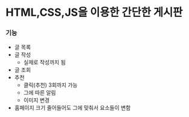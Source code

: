 # HTML,CSS,JS을 이용한 간단한 게시판
### 기능
- 글 목록
- 글 작성
  - 실제로 작성까지 됨
- 글 조회
- 추천
  - 클릭(추천) 3회까지 가능
  - 그에 따른 알림
  - 이미지 변경
- 홈페이지 크기 줄어들어도 그에 맞춰서 요소들이 변함
